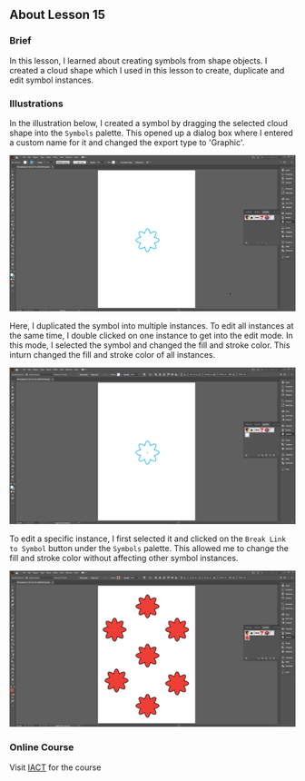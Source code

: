 ## About Lesson 15

### Brief
In this lesson, I learned about creating symbols from shape objects. I created a cloud shape which I used in this lesson to create, duplicate and edit symbol instances.

### Illustrations

In the illustration below, I created a symbol by dragging the selected cloud shape into the `Symbols` palette. This opened up a dialog box where I entered a custom name for it and changed the export type to 'Graphic'.

![Illustration Example](../assets/images/lesson-15/illustration-01.gif)

Here, I duplicated the symbol into multiple instances. To edit all instances at the same time, I double clicked on one instance to get into the edit mode. In this mode, I selected the symbol and changed the fill and stroke color. This inturn changed the fill and stroke color of all instances.

![Illustration Example](../assets/images/lesson-15/illustration-02.gif)

To edit a specific instance, I first selected it and clicked on the `Break Link to Symbol` button under the `Symbols` palette. This allowed me to change the fill and stroke color without affecting other symbol instances.

![Illustration Example](../assets/images/lesson-15/illustration-03.gif)

### Online Course
Visit [IACT](https://iact.ie) for the course